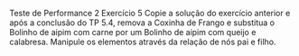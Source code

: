 Teste de Performance 2
Exercício 5
Copie a solução do exercício anterior e após a conclusão do TP 5.4, remova a Coxinha de Frango e substitua o Bolinho de aipim com carne por um Bolinho de aipim com queijo e calabresa. Manipule os elementos através da relação de nós pai e filho.
